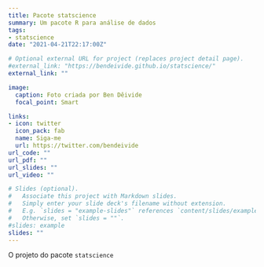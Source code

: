 ```yaml
---
title: Pacote statscience
summary: Um pacote R para análise de dados
tags:
- statscience
date: "2021-04-21T22:17:00Z"

# Optional external URL for project (replaces project detail page).
#external_link: "https://bendeivide.github.io/statscience/"
external_link: ""

image:
  caption: Foto criada por Ben Dêivide
  focal_point: Smart

links:
- icon: twitter
  icon_pack: fab
  name: Siga-me
  url: https://twitter.com/bendeivide
url_code: ""
url_pdf: ""
url_slides: ""
url_video: ""

# Slides (optional).
#   Associate this project with Markdown slides.
#   Simply enter your slide deck's filename without extension.
#   E.g. `slides = "example-slides"` references `content/slides/example-slides.md`.
#   Otherwise, set `slides = ""`.
#slides: example
slides: ""
---
```


O projeto do pacote `statscience`
